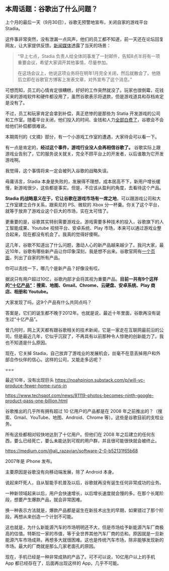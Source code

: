 ## 本周话题：谷歌出了什么问题？

上个月的最后一天（9月30日），谷歌无预警地宣布，关闭自家的游戏平台 Stadia。

这件事非常突然，没有泄漏一点风声，他们的员工都不知道，前一天还在论坛回复网友，让大家提供反馈。[新闻媒体](http://finance.sina.com.cn/tech/csj/2022-10-06/doc-imqmmtha9943707.shtml)透露了当天的场景：

> “早上七点，Stadia 负责人给全体同事发了一封邮件，告知8点半将有一项重要会议，希望大家调开其他事情，尽量参加。
> 
> 在这场会议上，他说这项业务将在明年1月完全关闭，然后就散会了。他随后立即在谷歌官方博客上发表文章，对外宣布了这个消息。”

可想而知，员工的心情肯定很糟糕，好好的工作突然就没了。玩家也很倒霉，花钱买来的游戏软件和硬件都没用了，虽然谷歌表示将退款，但是游戏道具和存档肯定是没有了。

不过，员工和玩家肯定会拿到补偿，真正悲惨的是那些为 Statia 开发游戏的公司和工作室。随着平台关闭，他们投入的时间、金钱和人力[全部白费了](https://finance.sina.com.cn/tech/internet/2022-09-30/doc-imqqsmrp1052518.shtml)，谷歌会不会给他们补偿都很难说。

本期周刊的《文摘》部分，有一个小游戏工作室的遭遇，大家待会可以看一下。

有一点是肯定的，**经过这个事件，游戏行业没人会再相信谷歌了。** 谷歌实际上跟游戏业告别了，它的服务说关就关，完全不顾平台上的开发者，以后谁敢为它开发游戏啊。

我觉得，这个事情将来一定会被列入谷歌的战略失误。

毋庸讳言，Stadia 本身是失败的，发展得不理想，成本居高不下，新用户增长缓慢，新游戏很少，这些都是事实。但是，不应该从盈利的角度，去看待这个产品。

**Stadia 的战略意义在于，它让谷歌在游戏市场有一席之地**，可以跟游戏公司和大工作室建立合作关系，跟索尼的 PS、微软的 Xbox 分一杯羹。你关了这个平台，就等于放弃了游戏业这个巨大的市场，实在太可惜了。

更重要的是，谷歌其实特别需要游戏业。游戏需要多种技术的投入，谷歌旗下的人工智能成果、Youtube 视频平台、安卓系统、Play 市场，本来可以通过游戏业整合起来，现在都没有机会了。我真的觉得好傻啊。

这几年，谷歌不知道出了什么问题，激动人心的新产品越来越少了。我问大家，最近10年，谷歌有哪些新产品让你印象深刻，我是想不出来。谷歌官网有[一个页面](https://about.google/products/#all-products)，列出了自家的所有产品。

你可以去找一下，哪几个是新产品？好像没有哎。

据说只有用户超过10亿，谷歌内部才会将其视为重要产品。**目前一共有9个这样的[“十亿产品”](https://www.techspot.com/news/81119-photos-becomes-ninth-google-product-pass-one-billion.html)：搜索、地图、Gmail、Chrome、云硬盘、安卓系统、Play 商店、相册和 Youtube。**

大家发现了吗，这9个产品有什么共同点吗？

答案是，它们的诞生都不晚于2012年。也就是说，最近十年里面，谷歌再没有诞生过“十亿产品”。

曾几何时，网上天天都有跟谷歌相关的技术新闻，它是一家走在互联网最前沿的公司。但是最近几年，它似乎沉寂了，不再具有以前那种令人惊艳的创新能力了。我也不知道是什么原因。

现在，它关掉 Stadia，自己放弃了游戏业的发展机会，丝毫不在意丢掉用户和外部合作伙伴的信心。这样的公司，又能走多远呢？

===


最近10年，没有出现巨头 https://noahpinion.substack.com/p/will-vc-produce-fewer-home-runs-in

https://www.techspot.com/news/81119-photos-becomes-ninth-google-product-pass-one-billion.html

谷歌推出的几乎所有拥有超过 10 亿用户的产品都是在 2008 年之前推出的？（搜索、Gmail、YouTube、地图、Android、Chrome 等）。这些是谷歌目前的支柱业务。

所有这些都相对较快地达到了十亿用户。但他们在 2008 年之后建立的任何东西，要么已经死亡，要么未能达到可观的用户群，并且很可能很快就会被终止。

https://medium.com/@ali_razavian/software-2-0-b52131f65b68

2007年是 iPhone 发布。

主要原因是谷歌没有向移动端发展，除了 Android 本身。

说起来吓死人，自从智能手机普及以后，谷歌就再没有诞生任何非常成功的业务。

一种新领域起来以后，用户会快速增长，以后增长速度就会慢的多。在那个长尾阶段，想要产生爆款产品，就会非常困难。

换一种表示方法就是，爆款产品都是诞生在新技术出生的早期，如果错过了那个阶段，再想从来创造一个计划不可能。

这也就是，为什么新能源汽车的市场明明还不大，但是市场给予新能源汽车厂商极高的估值。特斯拉一家的市值，等于全世界其他汽车厂商的总和。原因就是一旦新能源汽车市场成熟，再想多大就很困难。这也是传统汽车市场，除非能够发现新的市场。最大的厂商就是那么几家老面孔的原因。

现在，手机已经是一种非常成熟的产品了。可不可以说，10亿用户以上的手机 App 都已经存在了，后面再出现这样的 App，几乎不可能。